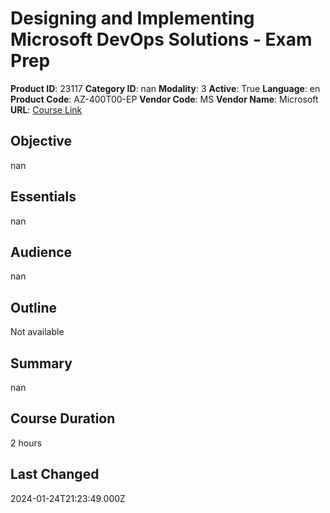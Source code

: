# Designing and Implementing Microsoft DevOps Solutions - Exam Prep

**Product ID**: 23117
**Category ID**: nan
**Modality**: 3
**Active**: True
**Language**: en
**Product Code**: AZ-400T00-EP
**Vendor Code**: MS
**Vendor Name**: Microsoft
**URL**: [Course Link](https://www.fastlaneus.com/course/microsoft-az-400t00-ep)

## Objective
nan

## Essentials
nan

## Audience
nan

## Outline
Not available

## Summary
nan

## Course Duration
2 hours

## Last Changed
2024-01-24T21:23:49.000Z
